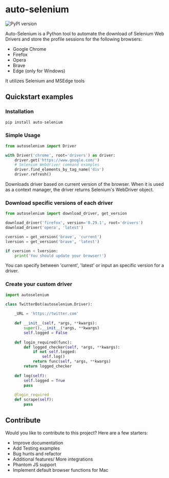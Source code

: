 # auto-selenium
![PyPI version](https://img.shields.io/pypi/v/auto-selenium)

Auto-Selenium is a Python tool to automate the download of Selenium Web Drivers and store the profile sessions for the following browsers:
* Google Chrome
* Firefox
* Opera
* Brave
* Edge (only for Windows)

It utilizes Selenium and MSEdge tools

## Quickstart examples
### Installation
```Python
pip install auto-selenium
```

### Simple Usage
```Python
from autoselenium import Driver

with Driver('chrome', root='drivers') as driver:
    driver.get('https://www.google.com/')
    # Selenium Webdriver command examples
    driver.find_elements_by_tag_name('div')
    driver.refresh()
```
Downloads driver based on current version of the browser. When it is used as a context manager, the driver returns Selenium's WebDriver object.

### Download specific versions of each driver
```Python
from autoselenium import download_driver, get_version

download_driver('firefox', version='0.29.1', root='drivers')
download_driver('opera', 'latest')

cversion = get_version('brave', 'current')
lversion = get_version('brave', 'latest')

if cversion < lversion:
    print('You should update your browser!')
```
You can specify between 'current', 'latest' or input an specific version for a driver.

### Create your custom driver
```Python
import autoselenium

class TwitterBot(autoselenium.Driver):
    
    _URL = 'https://twitter.com'
    
    def __init__(self, *args, **kwargs):
        super().__init__(*args, **kwargs)
        self.logged = False
    
    def login_required(func):
        def logged_checker(self, *args, **kwargs):
            if not self.logged:
                self.log()
            return func(self, *args, **kwargs)
        return logged_checker    
    
    def log(self):
        self.logged = True
        pass
    
    @login_required
    def scrape(self):
        pass
```
## Contribute
Would you like to contribute to this project? Here are a few starters:
- Improve documentation
- Add Testing examples
- Bug hunts and refactor
- Additional features/ More integrations
- Phantom JS support
- Implement default browser functions for Mac 